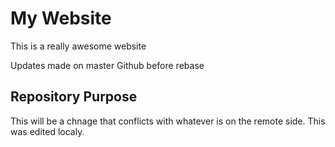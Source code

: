 # My Website

This is a really awesome website

Updates made on master Github before rebase

## Repository Purpose

This will be a chnage that conflicts
with whatever is on the remote side.
This was edited localy.
